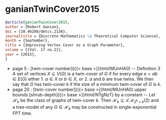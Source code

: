 # ganianTwinCover2015

```bibtex
@article{ganianTwinCover2015,
author = {Robert Ganian},
doi = {10.46298/dmtcs.2136},
journaltitle = {Discrete Mathematics \& Theoretical Computer Science},
month = {September},
title = {Improving Vertex Cover as a Graph Parameter},
volume = {{Vol. 17 no.2}},
year = {2015},
}
```
* page 5 : [twin-cover number]({{< base >}}html/MUnHA0) -- Definition 3 A set of vertices $X \subseteq V(G)$ is a twin-cover of $G$ if for every edge $e = ab \in E(G)$ either 1. $a \in X$ or $b \in X$, or 2. $a$ and $b$ are true twins. We then say that $G$ has twin-cover $k$ if the size of a minimum twin-cover of $G$ is $k$.
* page 20 : [twin-cover number]({{< base >}}html/MUnHA0) upper bounds [shrub-depth]({{< base >}}html/NTgNzT) by a constant -- Let $\mathcal H_k$ be the class of graphs of twin-cover $k$. Then $\mathcal H_k \subseteq \mathcal{TM}_{2^k+k}(2)$ and a tree-model of any $G \in \mathcal H_k$ may be constructed in single-exponential FPT time.